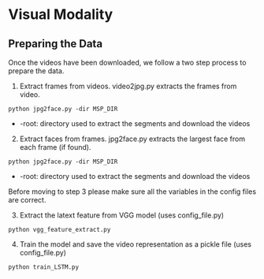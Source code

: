 # Visual Modality


## Preparing the Data
Once the videos have been downloaded, we follow a two step process to prepare the data.
1. Extract frames from videos.
  video2jpg.py extracts the frames from video.
  ```
  python jpg2face.py -dir MSP_DIR
  ```
* -root: directory used to extract the segments and download the videos
  
2. Extract faces from frames.
  jpg2face.py extracts the largest face from each frame (if found).
  ```
  python jpg2face.py -dir MSP_DIR
  ```
* -root: directory used to extract the segments and download the videos

Before moving to step 3 please make sure all the variables in the config files are correct.

3. Extract the latext feature from VGG model (uses config_file.py)
  ```
  python vgg_feature_extract.py
  ```
  
4. Train the model and save the video representation as a pickle file (uses config_file.py)
  ```
  python train_LSTM.py
  ```
